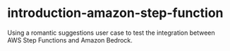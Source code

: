 # introduction-amazon-step-function
Using a romantic suggestions user case to test the integration between AWS Step Functions and Amazon Bedrock.
